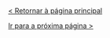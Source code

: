   
  
&nbsp;
  
[< Retornar à página principal](../README.md)
  
  
[Ir para a próxima página >](21-Facilitando-a-vida-com-flexbox.md)
